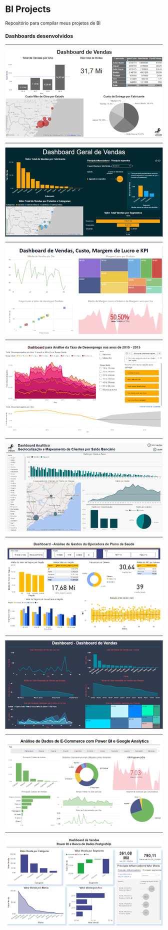 # BI Projects
Repositório para compilar meus projetos de BI

### Dashboards desenvolvidos

<hr/>
<img src="00-ProjetoVendaCarros/imagens/resultado.PNG">

<hr/>
<img src="01-ProjetoGeralDeVendas/imagens/resultado.PNG">

<hr/>
<img src="02-ProjetoVendasCustoMargemLucroKPI/imagens/resultado.PNG">

<hr/>
<img src="03-AnaliseTaxaDesemprego/imagens/resultado.PNG">

<hr/>
<img src="04-SaldoClientesComGeolocalizacao/imagens/resultado.PNG">

<hr/>
<img src="05-AnalisePlanoDeSaude/imagens/resultado.PNG">

<hr/>
<img src="06-DashboardGeralVendas/imagens/resultado.PNG">

<hr/>
<img src="07-AnaliseEcommerceGoogleAnalytics/imagens/resultado.PNG">

<hr/>
<img src="08-VisualizacaoDeDadosBancosRelacionais/imagens/resultado.PNG">